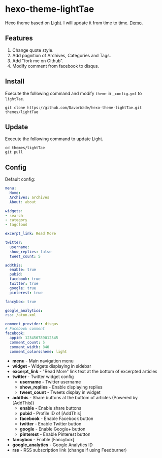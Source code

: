 # hexo-theme-lightTae

Hexo theme based on [Light](https://hexo.io/hexo-theme-light/). I will update it from time to time. [Demo](https://davorwade.github.io/).

## Features

1. Change quote style.
2. Add pagnition of Archives, Categories and Tags.
3. Add "fork me on Github".
4. Modify comment from facebook to disqus.

## Install

Execute the following command and modify `theme` in `_config.yml` to `lightTae`.

```
git clone https://github.com/DavorWade/hexo-theme-lightTae.git themes/lightTae
```

## Update

Execute the following command to update Light.

```
cd themes/lightTae
git pull
```

## Config

Default config:

``` yaml
menu:
  Home:
  Archives: archives
  About: about

widgets:
- search
- category
- tagcloud

excerpt_link: Read More

twitter:
  username:
  show_replies: false
  tweet_count: 5

addthis:
  enable: true
  pubid:
  facebook: true
  twitter: true
  google: true
  pinterest: true

fancybox: true

google_analytics:
rss: /atom.xml

comment_provider: disqus
# Facebook comment
facebook:
  appid: 123456789012345
  comment_count: 5
  comment_width: 840
  comment_colorscheme: light
```

- **menu** - Main navigation menu
- **widget** - Widgets displaying in sidebar
- **excerpt_link** - "Read More" link text at the bottom of excerpted articles
- **twitter** - Twitter widget config
  - **username** - Twitter username
  - **show_replies** - Enable displaying replies
  - **tweet_count** - Tweets display in widget
- **addthis** - Share buttons at the buttom of articles (Powered by [AddThis])
  - **enable** - Enable share buttons
  - **pubid** - Profile ID of [AddThis]
  - **facebook** - Enable Facebook button
  - **twitter** - Enable Twitter button
  - **google** - Enable Google+ button
  - **pinterest** - Enable Pinterest button
- **fancybox** - Enable [Fancybox]
- **google_analytics** - Google Analytics ID
- **rss** - RSS subscription link (change if using Feedburner)
